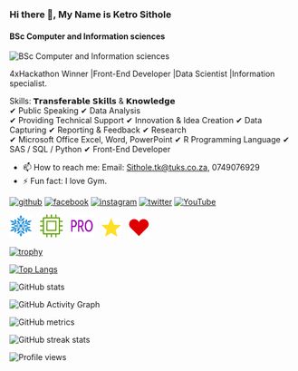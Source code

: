 ### Hi there 👋, My Name is Ketro Sithole
#### BSc Computer and Information sciences 
![BSc Computer and Information sciences ](https://arturssmirnovs.github.io/github-profile-readme-generator/images/banner.png)

4xHackathon Winner |Front-End Developer |Data Scientist |Information specialist.

Skills: 𝗧𝗿𝗮𝗻𝘀𝗳𝗲𝗿𝗮𝗯𝗹𝗲 𝗦𝗸𝗶𝗹𝗹𝘀 & 𝗞𝗻𝗼𝘄𝗹𝗲𝗱𝗴𝗲  
✔ Public Speaking ✔ Data Analysis  
✔ Providing Technical Support 
✔ Innovation & Idea Creation 
✔ Data Capturing 
✔ Reporting & Feedback 
✔ Research  
✔ Microsoft Office Excel, Word, PowerPoint 
✔ R Programming Language ✔ SAS / SQL / Python 
✔ Front-End Developer

- 📫 How to reach me: Email: Sithole.tk@tuks.co.za, 0749076929  
- ⚡ Fun fact: I love Gym. 


[<img src='https://cdn.jsdelivr.net/npm/simple-icons@3.0.1/icons/github.svg' alt='github' height='40'>](https://github.com/KetroSithole)  [<img src='https://cdn.jsdelivr.net/npm/simple-icons@3.0.1/icons/facebook.svg' alt='facebook' height='40'>](https://www.facebook.com/ketrosithole)  [<img src='https://cdn.jsdelivr.net/npm/simple-icons@3.0.1/icons/instagram.svg' alt='instagram' height='40'>](https://www.instagram.com/https://www.instagram.com/tman.fit/?hl=en/)  [<img src='https://cdn.jsdelivr.net/npm/simple-icons@3.0.1/icons/twitter.svg' alt='twitter' height='40'>](https://twitter.com/KetroSithole)  [<img src='https://cdn.jsdelivr.net/npm/simple-icons@3.0.1/icons/youtube.svg' alt='YouTube' height='40'>](https://www.youtube.com/channel/https://www.youtube.com/channel/UCVSo2nOxj8UjAxuZfbamtRg)  

<a href='https://archiveprogram.github.com/'><img src='https://raw.githubusercontent.com/acervenky/animated-github-badges/master/assets/acbadge.gif' width='40' height='40'></a> <a href='https://docs.github.com/en/developers'><img src='https://raw.githubusercontent.com/acervenky/animated-github-badges/master/assets/devbadge.gif' width='40' height='40'></a> <a href='https://github.com/pricing'><img src='https://raw.githubusercontent.com/acervenky/animated-github-badges/master/assets/pro.gif' width='40' height='40'></a> <a href='https://stars.github.com/'><img src='https://raw.githubusercontent.com/acervenky/animated-github-badges/master/assets/starbadge.gif' width='35' height='35'></a> <a href='https://docs.github.com/en/github/supporting-the-open-source-community-with-github-sponsors'><img src='https://raw.githubusercontent.com/acervenky/animated-github-badges/master/assets/sponsorbadge.gif' width='35' height='35'></a> 

[![trophy](https://github-profile-trophy.vercel.app/?username=KetroSithole)](https://github.com/ryo-ma/github-profile-trophy)

[![Top Langs](https://github-readme-stats.vercel.app/api/top-langs/?username=KetroSithole)](https://github.com/anuraghazra/github-readme-stats)

![GitHub stats](https://github-readme-stats.vercel.app/api?username=KetroSithole&show_icons=true)  

![GitHub Activity Graph](https://activity-graph.herokuapp.com/graph?username=KetroSithole)  

![GitHub metrics](https://metrics.lecoq.io/KetroSithole)  

![GitHub streak stats](https://github-readme-streak-stats.herokuapp.com/?user=KetroSithole)  

![Profile views](https://gpvc.arturio.dev/KetroSithole)  
